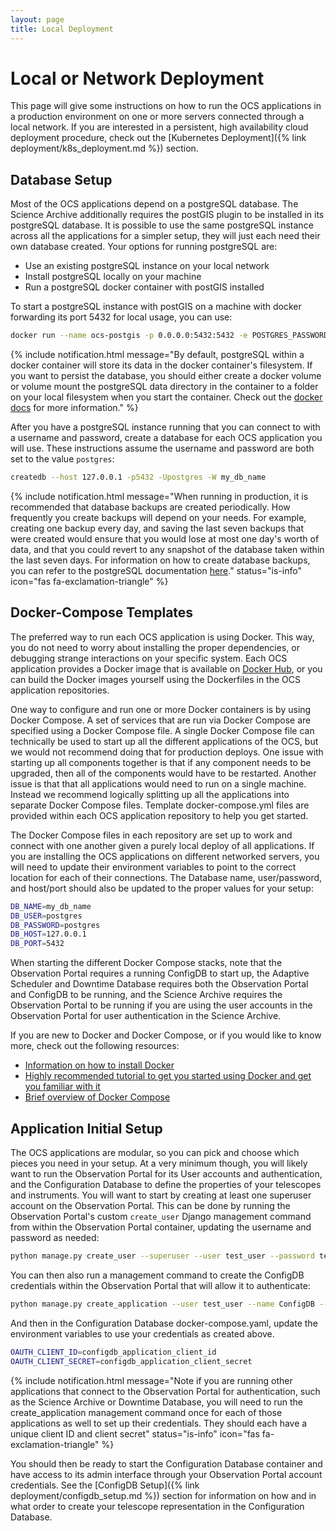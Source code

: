```yaml
---
layout: page
title: Local Deployment
---
```


# Local or Network Deployment

This page will give some instructions on how to run the OCS applications in a production environment on one or more servers connected through a local network. If you are interested in a persistent, high availability cloud deployment procedure, check out the [Kubernetes Deployment]({% link deployment/k8s_deployment.md %}) section.

## Database Setup

Most of the OCS applications depend on a postgreSQL database. The Science Archive additionally requires the postGIS plugin to be installed in its postgreSQL database. It is possible to use the same postgreSQL instance across all the applications for a simpler setup, they will just each need their own database created. Your options for running postgreSQL are:

* Use an existing postgreSQL instance on your local network
* Install postgreSQL locally on your machine
* Run a postgreSQL docker container with postGIS installed

To start a postgreSQL instance with postGIS on a machine with docker forwarding its port 5432 for local usage, you can use:

```bash
docker run --name ocs-postgis -p 0.0.0.0:5432:5432 -e POSTGRES_PASSWORD=postgres -d postgis/postgis
```

{% include notification.html message="By default, postgreSQL within a docker container will store its data in the docker container's filesystem. If you want to persist the database, you should either create a docker volume or volume mount the postgreSQL data directory in the container to a folder on your local filesystem when you start the container. Check out the [docker docs](https://docs.docker.com/storage/volumes/) for more information." %}

After you have a postgreSQL instance running that you can connect to with a username and password, create a database for each OCS application you will use. These instructions assume the username and password are both set to the value `postgres`:

```bash
createdb --host 127.0.0.1 -p5432 -Upostgres -W my_db_name
```

{% include notification.html message="When running in production, it is recommended that database backups are created periodically. How frequently you create backups will depend on your needs. For example, creating one backup every day, and saving the last seven backups that were created would ensure that you would lose at most one day's worth of data, and that you could revert to any snapshot of the database taken within the last seven days. For information on how to create database backups, you can refer to the postgreSQL documentation [here](https://www.postgresql.org/docs/9.1/backup.html)."
status="is-info"
icon="fas fa-exclamation-triangle" %}

## Docker-Compose Templates

The preferred way to run each OCS application is using Docker. This way, you do not need to worry about installing the proper dependencies, or debugging strange interactions on your specific system. Each OCS application provides a Docker image that is available on [Docker Hub](https://hub.docker.com/u/observatorycontrolsystem), or you can build the Docker images yourself using the Dockerfiles in the OCS application repositories.

One way to configure and run one or more Docker containers is by using Docker Compose. A set of services that are run via Docker Compose are specified using a Docker Compose file. A single Docker Compose file can technically be used to start up all the different applications of the OCS, but we would not recommend doing that for production deploys. One issue with starting up all components together is that if any component needs to be upgraded, then all of the components would have to be restarted. Another issue is that that all applications would need to run on a single machine. Instead we recommend logically splitting up all the applications into separate Docker Compose files. Template docker-compose.yml files are provided within each OCS application repository to help you get started.

The Docker Compose files in each repository are set up to work and connect with one another given a purely local deploy of all applications. If you are installing the OCS applications on different networked servers, you will need to update their environment variables to point to the correct location for each of their connections. The Database name, user/password, and host/port should also be updated to the proper values for your setup:

```bash
DB_NAME=my_db_name
DB_USER=postgres
DB_PASSWORD=postgres
DB_HOST=127.0.0.1
DB_PORT=5432
```

When starting the different Docker Compose stacks, note that the Observation Portal requires a running ConfigDB to start up, the Adaptive Scheduler and Downtime Database requires both the Observation Portal and ConfigDB to be running, and the Science Archive requires the Observation Portal to be running if you are using the user accounts in the Observation Portal for user authentication in the Science Archive.

If you are new to Docker and Docker Compose, or if you would like to know more, check out the following resources:

* [Information on how to install Docker](https://docs.docker.com/get-docker/)
* [Highly recommended tutorial to get you started using Docker and get you familiar with it](https://docs.docker.com/get-started/)
* [Brief overview of Docker Compose](https://docs.docker.com/compose/)


## Application Initial Setup

The OCS applications are modular, so you can pick and choose which pieces you need in your setup. At a very minimum though, you will likely want to run the Observation Portal for its User accounts and authentication, and the Configuration Database to define the properties of your telescopes and instruments. You will want to start by creating at least one superuser account on the Observation Portal. This can be done by running the Observation Portal's custom `create_user` Django management command from within the Observation Portal container, updating the username and password as needed:

```bash
python manage.py create_user --superuser --user test_user --password test_pass --token my-api-token
```

You can then also run a management command to create the ConfigDB credentials within the Observation Portal that will allow it to authenticate:

```bash
python manage.py create_application --user test_user --name ConfigDB --client-id configdb_application_client_id --client-secret configdb_application_client_secret --redirect-uris http://127.0.0.1:7000/
```

And then in the Configuration Database docker-compose.yaml, update the environment variables to use your credentials as created above.

```bash
OAUTH_CLIENT_ID=configdb_application_client_id
OAUTH_CLIENT_SECRET=configdb_application_client_secret
```

{% include notification.html message="Note if you are running other applications that connect to the Observation Portal for authentication, such as the Science Archive or Downtime Database, you will need to run the create_application management command once for each of those applications as well to set up their credentials. They should each have a unique client ID and client secret"
status="is-info"
icon="fas fa-exclamation-triangle" %}

You should then be ready to start the Configuration Database container and have access to its admin interface through your Observation Portal account credentials. See the [ConfigDB Setup]({% link deployment/configdb_setup.md %}) section for information on how and in what order to create your telescope representation in the Configuration Database.
